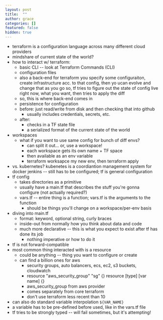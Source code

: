 ```yaml
---
layout: post
title:  ""
author: grace
categories: []
featured: false
hidden: true
---
```


- terraform is a configuration language across many different cloud providers
- mindshare of current state of the world?
- how to interact w/ terraform:
  - basic CLI -- look at Terraform Commands (CLI)
  - configuration files
  - also a back-end for terraform
you specify some configuraiton, create infrastructure acc. to that config, then yo ucan evolve and change that as you go
so, tf tries to figure out the state of config live right now, what you want, then tries to apply the diff
  - so, this is where back-end comes in
  - persistence for configuration
  - before: just read/write from disk and then checking that into github
    - usually includes credentials, secrets, etc.
  - after:
    - checks in a TF state file
    - a serialized format of the current state of the world
- workspaces
  - what if you want to use same config for bunch of diff envs?
    - can split it out... or, use a workspace!
    - each workspace gets its own name + TF space
    - then available as an env variable
    - terraform worksapce my  new env, then terraform apply
- vs. kubernetes? kubenetes is a coordiantion management system for docker jenkins -- still has to be configured; tf is general configuration
- tf config
  - takes directories as a primitive
  - usually have a main.tf that describes the stuff you're gonna configure (not actually required?)
  - vars.tf -- entire thing is a function; vars.tf is the arguments to the function
    - should be things you'll change on a workspace/per-env basis
- diving into main.tf
  - format: keyword, optional string, curly braces
  - inside-out from normally how you think about data and code
  - much more declarative -- this is what you expect to exist after tf has done its job
    - nothing imperative or how to do it
- tf is not forward-compatible
- most common thing interacted with is a resource
  - could be anything -- thing you want to configure or create
  - can find a billion ones for aws
    - security groups, auto balancers, ecs, ec2, s3 buckets, cloudwatch
    - resource "aws_security_group" "sg" {}
      resource [type] [var name] {}
    - aws_security_group from aws provider
    - comes separately from core terraform
    - don't use terraform less recent than 10
- can also do standard variable interpolation `${VAR_NAME}`
- a variable has to be pre-defined before used, like in the vars.tf file
- tf tries to be strongly typed -- will fail sometimes, but it's attempting!
